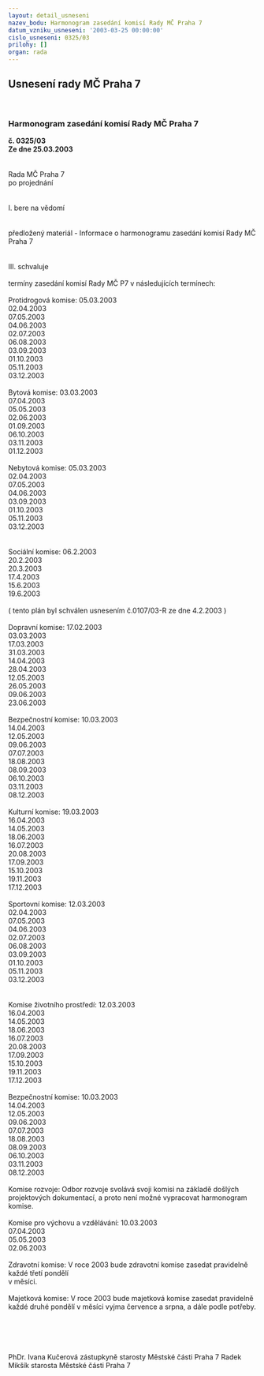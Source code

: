 ```yaml
---
layout: detail_usneseni
nazev_bodu: Harmonogram zasedání komisí Rady MČ Praha 7
datum_vzniku_usneseni: '2003-03-25 00:00:00'
cislo_usneseni: 0325/03
prilohy: []
organ: rada
---
```

<div id="ucUsn_pList" class="usn">
	<span><h2>Usnesení rady MČ Praha 7 </h2>
<br></span><div class="standBody">
<span><h3>Harmonogram zasedání komisí Rady MČ Praha 7</h3></span><div class="center">
		<strong>č. 0325/03</strong><br>
	</div>
<div class="center">
		<strong>Ze dne 25.03.2003</strong><br><br>
	</div>
<br>Rada MČ Praha 7<br>po projednání<br><br><br>I.	bere na vědomí<br><br> <br>předložený materiál - Informace o harmonogramu zasedání komisí Rady MČ Praha 7<br><br><br>III.	schvaluje <br><br>termíny zasedání komisí Rady MČ P7 v následujících termínech: <br><br>Protidrogová komise: 	05.03.2003<br>				02.04.2003<br>				07.05.2003<br>				04.06.2003<br>				02.07.2003<br>				06.08.2003<br>				03.09.2003<br>				01.10.2003<br>				05.11.2003<br>				03.12.2003				<br><br>Bytová komise:		03.03.2003<br>				07.04.2003<br>				05.05.2003<br>				02.06.2003<br>				01.09.2003<br>				06.10.2003<br>				03.11.2003<br>				01.12.2003<br><br>Nebytová komise: 	            05.03.2003<br>				02.04.2003<br>				07.05.2003<br>				04.06.2003<br>				03.09.2003<br>				01.10.2003<br>				05.11.2003<br>				03.12.2003<br><br><br>Sociální komise:		06.2.2003<br>				20.2.2003<br>				20.3.2003<br>				17.4.2003<br>				15.6.2003<br>				19.6.2003<br><br>( tento plán byl schválen usnesením č.0107/03-R ze dne 4.2.2003 )<br><br>Dopravní komise:	            17.02.2003<br>				03.03.2003<br>				17.03.2003<br>				31.03.2003<br>				14.04.2003<br>				28.04.2003<br>				12.05.2003<br>				26.05.2003<br>				09.06.2003<br>				23.06.2003<br><br>Bezpečnostní komise:	10.03.2003	<br>				14.04.2003<br>				12.05.2003<br>				09.06.2003<br>				07.07.2003<br>				18.08.2003<br>				08.09.2003<br>				06.10.2003<br>				03.11.2003<br>				08.12.2003<br><br>Kulturní komise:		19.03.2003<br>				16.04.2003<br>				14.05.2003<br>				18.06.2003<br>				16.07.2003<br>				20.08.2003<br>				17.09.2003<br>				15.10.2003<br>				19.11.2003<br>				17.12.2003<br><br>Sportovní komise:		12.03.2003<br>				02.04.2003<br>				07.05.2003<br>				04.06.2003<br>				02.07.2003<br>				06.08.2003<br>				03.09.2003<br>				01.10.2003<br>				05.11.2003<br>				03.12.2003<br><br><br>Komise životního prostředí:	12.03.2003<br>					16.04.2003<br>					14.05.2003<br>					18.06.2003<br>					16.07.2003<br>					20.08.2003<br>					17.09.2003<br>					15.10.2003<br>					19.11.2003<br>					17.12.2003<br><br>Bezpečnostní komise:		10.03.2003<br>					14.04.2003<br>					12.05.2003<br>					09.06.2003<br>					07.07.2003<br>					18.08.2003<br>					08.09.2003<br>					06.10.2003<br>					03.11.2003<br>					08.12.2003<br><br>Komise rozvoje: Odbor rozvoje svolává svoji komisi na základě došlých projektových dokumentací,                             a proto není možné vypracovat harmonogram komise.<br><br>Komise pro výchovu a vzdělávání:	           10.03.2003<br>						07.04.2003<br>						05.05.2003<br>						02.06.2003<br>						<br>Zdravotní komise:    V roce 2003 bude zdravotní komise zasedat pravidelně každé třetí pondělí <br>v měsíci.<br><br>Majetková komise:	V roce 2003 bude majetková komise zasedat pravidelně každé druhé pondělí                                     v měsíci vyjma července a srpna, a dále podle potřeby.<br>					<br><br><br> <br>	<br>PhDr. Ivana Kučerová zástupkyně starosty Městské části Praha 7	 Radek Mikšík starosta Městské části Praha 7<br>	<br><br>
</div>
</div>